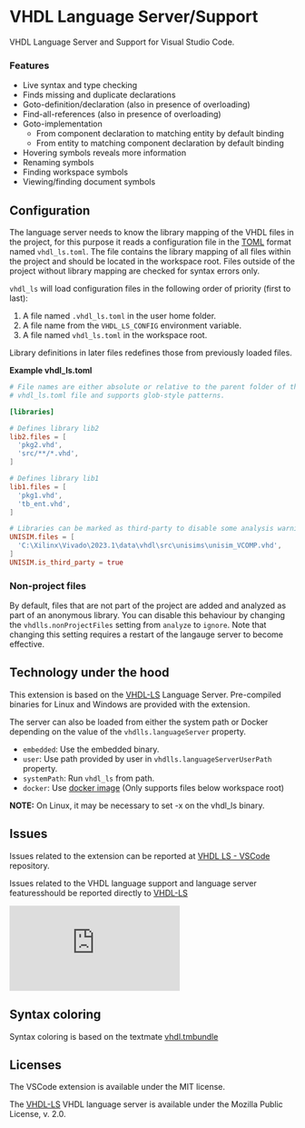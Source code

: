 # VHDL Language Server/Support
VHDL Language Server and Support for Visual Studio Code.  

### Features
- Live syntax and type checking 
- Finds missing and duplicate declarations
- Goto-definition/declaration (also in presence of overloading)
- Find-all-references (also in presence of overloading)
- Goto-implementation
  - From component declaration to matching entity by default binding
  - From entity to matching component declaration by default binding
- Hovering symbols reveals more information
- Renaming symbols
- Finding workspace symbols
- Viewing/finding document symbols

## Configuration
The language server needs to know the library mapping of the VHDL files in the project, for this purpose it reads a configuration file in the [TOML](https://github.com/toml-lang/toml) format named `vhdl_ls.toml`.
The file contains the library mapping of all files within the project and should be located in the workspace root. 
Files outside of the project without library mapping are checked for syntax errors only.  
  
`vhdl_ls` will load configuration files in the following order of priority (first to last):
1. A file named `.vhdl_ls.toml` in the user home folder.
2. A file name from the `VHDL_LS_CONFIG` environment variable.
3. A file named `vhdl_ls.toml` in the workspace root.

Library definitions in later files redefines those from previously loaded files.

**Example vhdl_ls.toml**

```toml
# File names are either absolute or relative to the parent folder of the
# vhdl_ls.toml file and supports glob-style patterns.

[libraries]

# Defines library lib2
lib2.files = [
  'pkg2.vhd',
  'src/**/*.vhd',
]

# Defines library lib1
lib1.files = [
  'pkg1.vhd',
  'tb_ent.vhd',
]

# Libraries can be marked as third-party to disable some analysis warnings, such as unused declarations
UNISIM.files = [
  'C:\Xilinx\Vivado\2023.1\data\vhdl\src\unisims\unisim_VCOMP.vhd',
]
UNISIM.is_third_party = true
```

### Non-project files
By default, files that are not part of the project are added and analyzed as part of an anonymous library. You can disable this behaviour by changing the `vhdlls.nonProjectFiles` setting from `analyze` to `ignore`. Note that changing this setting requires a restart of the langauge server to become effective.

## Technology under the hood
This extension is based on the [VHDL-LS](https://github.com/VHDL-LS/rust_hdl#vhdl-language-server) Language Server. 
Pre-compiled binaries for Linux and Windows are provided with the extension.

The server can also be loaded from either the system path or Docker depending
on the value of the `vhdlls.languageServer` property.
- `embedded`: Use the embedded binary.
- `user`: Use path provided by user in `vhdlls.languageServerUserPath` property.
- `systemPath`: Run `vhdl_ls` from path.
- `docker`: Use [docker image](https://hub.docker.com/r/kraigher/vhdl_ls) (Only supports files below workspace root)

**NOTE:** On Linux, it may be necessary to set -x on the vhdl_ls binary.  

## Issues
Issues related to the extension can be reported at [VHDL LS - VSCode](https://github.com/Bochlin/rust_hdl_vscode) repository.

Issues related to the VHDL language support and language server featuresshould be reported directly to [VHDL-LS](https://github.com/VHDL-LS/rust_hdl#vhdl-language-server)

[![Chat](https://img.shields.io/matrix/VHDL-LS:matrix.org)](https://matrix.to/#/#VHDL-LS:matrix.org)

## Syntax coloring
Syntax coloring is based on the textmate [vhdl.tmbundle](https://github.com/textmate/vhdl.tmbundle)  

## Licenses
The VSCode extension is available under the MIT license.

The [VHDL-LS](https://github.com/VHDL-LS/rust_hdl#vhdl-language-server)
VHDL language server is available under the Mozilla Public
License, v. 2.0.
